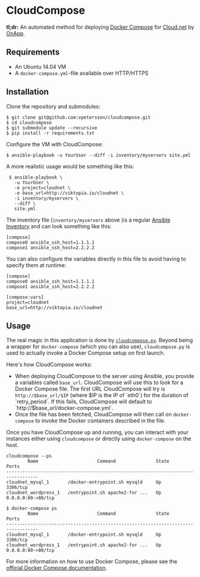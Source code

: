 # CloudCompose

**tl;dr:** An automated method for deploying [Docker Compose](https://docs.docker.com/compose/) for [Cloud.net](http://cloud.net) by [OnApp](https://onapp.com/).

## Requirements

 * An Ubuntu 14.04 VM
 * A `docker-compose.yml`-file available over HTTP/HTTPS

## Installation

Clone the repository and submodules:

```
$ git clone git@github.com:vpetersson/cloudcompose.git
$ cd cloudcompose
$ git submodule update --recursive
$ pip install -r requirements.txt
```

Configure the VM with CloudCompose:

`$ ansible-playbook -u YourUser --diff -i inventory/myservers site.yml`

A more realistic usage would be something like this:

 ```
  $ ansible-playbook \
    -u YourUser \
    -e project=cloudnet \
    -e base_url=http://viktopia.io/cloudnet \
    -i inventory/myservers \
    --diff \
    site.yml
 ```

The inventory file (`inventory/myservers` above )is a regular [Ansible Inventory](https://docs.ansible.com/ansible/intro_inventory.html) and can look something like this:

```
[compose]
compose0 ansible_ssh_host=1.1.1.1
compose1 ansible_ssh_host=2.2.2.2
```

You can also configure the variables directly in this file to avoid having to specify them at runtime:

```
[compose]
compose0 ansible_ssh_host=1.1.1.1
compose1 ansible_ssh_host=2.2.2.2

[compose:vars]
project=cloudnet
base_url=http://viktopia.io/cloudnet
```

## Usage

The real magic in this application is done by [`cloudcompose.py`](https://github.com/vpetersson/cloudcompose/blob/master/roles/cloudcompose/files/cloudcompose.py). Beyond being a wrapper for `docker-compose` (which you can also use), `cloudcompose.py` is used to actually invoke a Docker Compose setup on first launch.

Here's how CloudCompose works:

 * When deploying CloudCompose to the server using Ansible, you provide a variables called `base_url`. CloudCompose will use this to look for a Docker Compose file. The first URL CloudCompose will try is `http://$base_url/$IP` (where $IP is the IP of `eth0`) for the duration of `retry_period`. If this fails, CloudCompose will default to `http://$base_url/docker-compose.yml`.
 * Once the file has been fetched, CloudCompose will then call on `docker-compose` to invoke the Docker containers described in the file.

Once you have CloudCompose up and running, you can interact with your instances either using `cloudcompose` or directly using `docker-compose` on the host.

```
cloudcompose --ps
        Name                      Command               State         Ports
----------------------------------------------------------------------------------
cloudnet_mysql_1       /docker-entrypoint.sh mysqld     Up      3306/tcp
cloudnet_wordpress_1   /entrypoint.sh apache2-for ...   Up      0.0.0.0:80->80/tcp
```

```
$ docker-compose ps
        Name                      Command               State         Ports
----------------------------------------------------------------------------------
cloudnet_mysql_1       /docker-entrypoint.sh mysqld     Up      3306/tcp
cloudnet_wordpress_1   /entrypoint.sh apache2-for ...   Up      0.0.0.0:80->80/tcp
```

For more information on how to use Docker Compose, please see the [official Docker Compose documentation](https://docs.docker.com/compose/).
